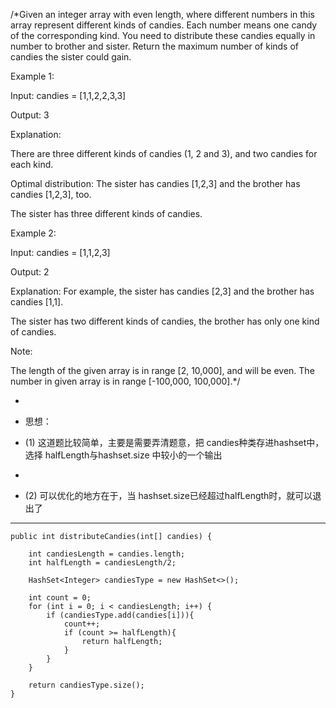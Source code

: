 /*Given an integer array with even length, where different numbers in this array represent different kinds of candies. Each number means one candy of the corresponding kind. You need to distribute these candies equally in number to brother and sister. Return the maximum number of kinds of candies the sister could gain.

 Example 1:

 Input: candies = [1,1,2,2,3,3]

 Output: 3

 Explanation:

 There are three different kinds of candies (1, 2 and 3), and two candies for each kind.
 
Optimal distribution: The sister has candies [1,2,3] and the brother has candies [1,2,3], too.
 
The sister has three different kinds of candies.
 
 Example 2:

 Input: candies = [1,1,2,3]

 Output: 2

 Explanation: For example, the sister has candies [2,3] and the brother has candies [1,1].

 The sister has two different kinds of candies, the brother has only one kind of candies.
 
  Note:

  The length of the given array is in range [2, 10,000], and will be even.
  The number in given array is in range [-100,000, 100,000].*/


 
* 
* 思想：

* (1) 这道题比较简单，主要是需要弄清题意，把 candies种类存进hashset中，选择 halfLength与hashset.size 中较小的一个输出 
*
* (2) 可以优化的地方在于，当 hashset.size已经超过halfLength时，就可以退出了

------

    public int distributeCandies(int[] candies) {

        int candiesLength = candies.length;
        int halfLength = candiesLength/2;

        HashSet<Integer> candiesType = new HashSet<>();

        int count = 0;
        for (int i = 0; i < candiesLength; i++) {
            if (candiesType.add(candies[i])){
                count++;
                if (count >= halfLength){
                    return halfLength;
                }
            }
        }

        return candiesType.size();
    }
